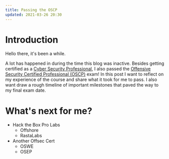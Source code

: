 ```yaml
---
title: Passing the OSCP
updated: 2021-03-26 20:30
---
```


# Introduction
Hello there, it's been a while.  

A lot has happened in during the time this blog was inactive. Besides getting certified as a [Cyber Security Professional](https://www.t-systems.com/de/en/careers/entry-areas/security/cyber-security-professional-program), I also passed the [Offensive Security Certified Professional (OSCP)](https://www.offensive-security.com/pwk-oscp/) exam! In this post I want to reflect on my experience of the course and share what it took for me to pass. I also want draw a rough timeline of important milestones that paved the way to my final exam date.

#



# What's next for me?
- Hack the Box Pro Labs
  - Offshore
  - RastaLabs
- Another Offsec Cert
  - OSWE
  - OSEP